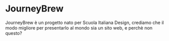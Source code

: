 # JourneyBrew

JourneyBrew è un progetto nato per Scuola Italiana Design,
crediamo che il modo migliore per presentarlo al mondo sia 
un sito web, e perchè non questo?
